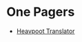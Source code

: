 # One Pagers

* [Heavpoot Translator](https://galaxtone.github.io/onepage/heavpoot-translator.html)
